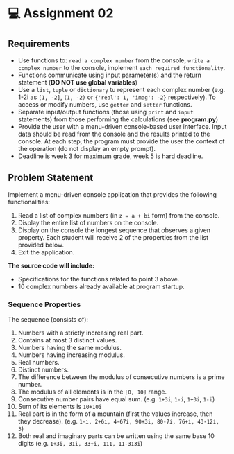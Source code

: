 # :computer: Assignment 02

## Requirements
- Use functions to: `read a complex number` from the console, `write a complex number` to the console, implement `each required functionality`.
- Functions communicate using input parameter(s) and the return statement (**DO NOT use global variables**)
- Use a `list`, `tuple` or `dictionary` tu represent each complex number (e.g. 1-2i as `[1, -2]`, `(1, -2)` or `{'real': 1, 'imag': -2}` respectively). To access or modify numbers, use `getter` and `setter` functions.
- Separate input/output functions (those using `print` and `input` statements) from those performing the calculations (see **program.py**)
- Provide the user with a menu-driven console-based user interface. Input data should be read from the console and the results printed to the console. At each step, the program must provide the user the context of the operation (do not display an empty prompt).
- Deadline is week 3 for maximum grade, week 5 is hard deadline.

## Problem Statement
Implement a menu-driven console application that provides the following functionalities:
1. Read a list of complex numbers (in `z = a + bi` form) from the console.
2. Display the entire list of numbers on the console.
3. Display on the console the longest sequence that observes a given property. Each student will receive 2 of the properties from the list provided below.
4. Exit the application.

**The source code will include:**
- Specifications for the functions related to point 3 above. 
- 10 complex numbers already available at program startup.

### Sequence Properties
The sequence (consists of):
1. Numbers with a strictly increasing real part.
2. Contains at most 3 distinct values.
3. Numbers having the same modulus.
4. Numbers having increasing modulus.
5. Real numbers.
6. Distinct numbers.
7. The difference between the modulus of consecutive numbers is a prime number.
8. The modulus of all elements is in the `[0, 10]` range.
9. Consecutive number pairs have equal sum. (e.g. `1+3i`, `1-i`, `1+3i`, `1-i`)
10.	Sum of its elements is `10+10i`
11.	Real part is in the form of a mountain (first the values increase, then they decrease). (e.g. `1-i, 2+6i, 4-67i, 90+3i, 80-7i, 76+i, 43-12i, 3`)
12.	Both real and imaginary parts can be written using the same base 10 digits (e.g. `1+3i, 31i, 33+i, 111, 11-313i`)
